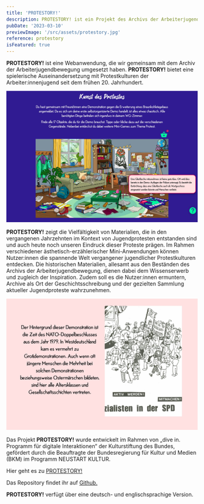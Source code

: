 ```yaml
---
title: 'PROTESTORY!'
description: PROTESTORY! ist ein Projekt des Archivs der Arbeiterjugendbewegung und wurde gemeinsam mit uns umgesetzt. Als Webanwendung bietet PROTESTORY! eine spielerische Auseinandersetzung mit Protestkulturen der Arbeiter:innenjugend seit dem frühen 20. Jahrhundert.
pubDate: '2023-03-10'
previewImage: '/src/assets/protestory.jpg'
reference: protestory
isFeatured: true
---
```


**PROTESTORY!** ist eine Webanwendung, die wir gemeinsam mit dem Archiv der Arbeiterjugendbewegung umgesetzt haben. **PROTESTORY!** bietet eine spielerische Auseinandersetzung mit Protestkulturen der Arbeiter:innenjugend seit dem frühen 20. Jahrhundert.

![Protestory](../../assets/protestory1.jpg)

**PROTESTORY!** zeigt die Vielfältigkeit von Materialien, die in den vergangenen Jahrzehnten im Kontext von Jugendprotesten entstanden sind und auch heute noch unseren Eindruck dieser Proteste prägen. Im Rahmen verschiedener ästhetisch-erzählerischer Mini-Anwendungen können Nutzer:innen die spannende Welt vergangener jugendlicher Protestkulturen entdecken. Die historischen Materialien, allesamt aus den Beständen des Archivs der Arbeiterjugendbewegung, dienen dabei dem Wissenserwerb und zugleich der Inspiration. Zudem soll es die Nutzer:innen ermuntern, Archive als Ort der Geschichtsschreibung und der gezielten Sammlung aktueller Jugendproteste wahrzunehmen.

![Protestory](../../assets/protestory2.jpg)

Das Projekt **PROTESTORY!** wurde entwickelt im Rahmen von „dive in. Programm für digitale Interaktionen“ der Kulturstiftung des Bundes, gefördert durch die Beauftragte der Bundesregierung für Kultur und Medien (BKM) im Programm NEUSTART KULTUR.

Hier geht es zu [PROTESTORY!](https://www.protestory.de)

Das Repository findet ihr auf [Github.](https://github.com/digitalwarenkombinat/protestory)

**PROTESTORY!** verfügt über eine deutsch- und englischsprachige Version.
